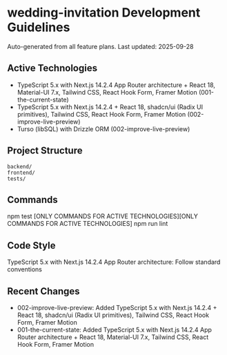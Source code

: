 # wedding-invitation Development Guidelines

Auto-generated from all feature plans. Last updated: 2025-09-28

## Active Technologies
- TypeScript 5.x with Next.js 14.2.4 App Router architecture + React 18, Material-UI 7.x, Tailwind CSS, React Hook Form, Framer Motion (001-the-current-state)
- TypeScript 5.x with Next.js 14.2.4 + React 18, shadcn/ui (Radix UI primitives), Tailwind CSS, React Hook Form, Framer Motion (002-improve-live-preview)
- Turso (libSQL) with Drizzle ORM (002-improve-live-preview)

## Project Structure
```
backend/
frontend/
tests/
```

## Commands
npm test [ONLY COMMANDS FOR ACTIVE TECHNOLOGIES][ONLY COMMANDS FOR ACTIVE TECHNOLOGIES] npm run lint

## Code Style
TypeScript 5.x with Next.js 14.2.4 App Router architecture: Follow standard conventions

## Recent Changes
- 002-improve-live-preview: Added TypeScript 5.x with Next.js 14.2.4 + React 18, shadcn/ui (Radix UI primitives), Tailwind CSS, React Hook Form, Framer Motion
- 001-the-current-state: Added TypeScript 5.x with Next.js 14.2.4 App Router architecture + React 18, Material-UI 7.x, Tailwind CSS, React Hook Form, Framer Motion

<!-- MANUAL ADDITIONS START -->
<!-- MANUAL ADDITIONS END -->
